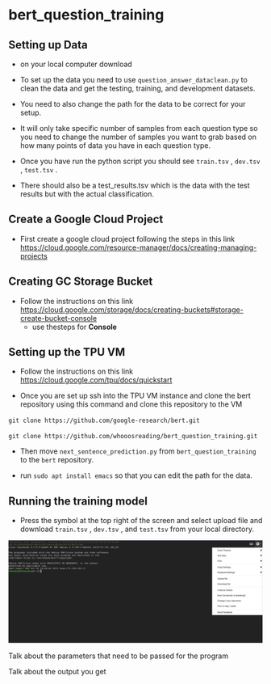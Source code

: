 # bert_question_training

## Setting up Data
* on your local computer download
* To set up the data you need to use `question_answer_dataclean.py` to clean the data and get the testing, training, and development datasets.

* You need to also change the path for the data to be correct for your setup.

* It will only take specific number of samples from each question type so you need to change the number of samples you want to grab based on how many points of data you have in each question type.

* Once you have run the python script you should see `train.tsv` , `dev.tsv` , `test.tsv` .

* There should also be a test_results.tsv which is the data with the test results but with the actual classification.

## Create a Google Cloud Project
* First create a google cloud project following the steps in this link
https://cloud.google.com/resource-manager/docs/creating-managing-projects

## Creating GC Storage Bucket
* Follow the instructions on this link
https://cloud.google.com/storage/docs/creating-buckets#storage-create-bucket-console
  * use thesteps for **Console**
## Setting up the TPU VM
* Follow the instructions on this link
<https://cloud.google.com/tpu/docs/quickstart>

* Once you are set up ssh into the TPU VM instance and clone the bert repository using this command and clone this repository to the VM

`git clone https://github.com/google-research/bert.git `

`git clone https://github.com/whooosreading/bert_question_training.git`

* Then move `next_sentence_prediction.py` from `bert_question_training` to the `bert` repository.

* run `sudo apt install emacs` so that you can edit the path for the data.

## Running the training model

*  Press the symbol at the top right of the screen and select upload file and download `train.tsv` , `dev.tsv` , and `test.tsv`  from your local directory.

<img src="images/download_files_to_vm.png" >

 Talk about the parameters that need to be passed for the program

 Talk about the output you get
